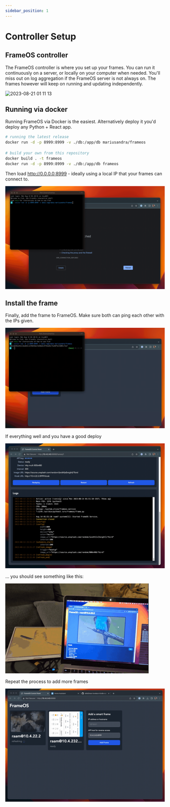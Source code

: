 ```yaml
---
sidebar_position: 1
---
```


# Controller Setup

## FrameOS controller

The FrameOS controller is where you set up your frames. You can run it continuously on a server, or locally on your computer when needed. You'll miss out on log aggregation if the FrameOS server is not always on. The frames however will keep on running and updating independently.

![2023-08-21 01 11 13](https://github.com/mariusandra/frameos/assets/53387/25e5666b-e380-4115-bedf-b149e332a1b1)

## Running via docker

Running FrameOS via Docker is the easiest. Alternatively deploy it you'd deploy any Python + React app.

```bash
# running the latest release
docker run -d -p 8999:8999 -v ./db:/app/db mariusandra/frameos

# build your own from this repository
docker build . -t frameos
docker run -d -p 8999:8999 -v ./db:/app/db frameos
```

Then load http://0.0.0.0:8999 - ideally using a local IP that your frames can connect to.

![](./_img/7-docker-fast-frameos.gif)

## Install the frame

Finally, add the frame to FrameOS. Make sure both can ping each other with the IPs given.

![](./_img/8-deploy-frame.gif)

If everything well and you have a good deploy

![](./_img/11-good-deploy.gif)

... you should see something like this:

![](./_img/12-parrot.gif?)

Repeat the process to add more frames

![](./_img/15-multiple.gif)

